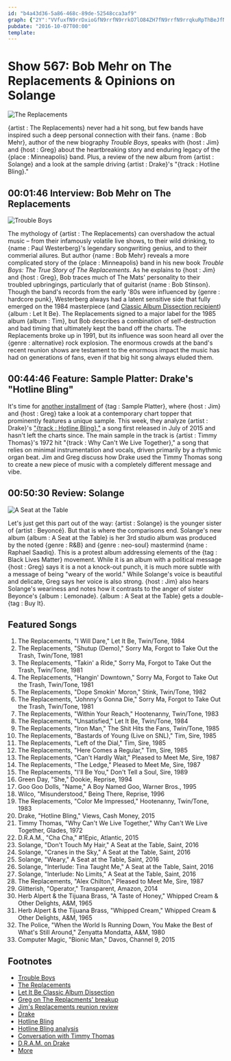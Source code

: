 ```yaml
---
id: "b4a43d36-5a86-468c-89de-52548cca3af9"
graph: {"2Y":"VVfuxfN9rrDxioGfN9rrfN9rrkO7lO84ZH7fN9rrfN9rrqkuRpThBeJfN9rrHcivLfN9rrXv31LfN9rr","22M":"","2C6":"aBIfNwfdwUaBIfNzVfZcSFvKHaBIfNBDocoSFvKHRFv5IzVfZc97qipBHm1G97qipX6cfd"}
pubdate: "2016-10-07T00:00"
template: 
---
```






# Show 567: Bob Mehr on The Replacements & Opinions on Solange

![The Replacements](https://static.soundopinions.org/images/2016/replacements_web.jpg)

{artist : The Replacements} never had a hit song, but few bands have inspired such a deep personal connection with their fans. {name : Bob Mehr}, author of the new biography *Trouble Boys*, speaks with {host : Jim} and {host : Greg} about the heartbreaking story and enduring legacy of the {place : Minneapolis} band. Plus, a review of the new album from {artist : Solange} and a look at the sample driving {artist : Drake}'s "{track : Hotline Bling}."



## 00:01:46 Interview: Bob Mehr on The Replacements

![Trouble Boys](https://static.soundopinions.org/assets/567/2Y0.jpg)

The mythology of {artist : The Replacements} can overshadow the actual music – from their infamously volatile live shows, to their wild drinking, to {name : Paul Westerberg}'s legendary songwriting genius, and to their commerial ailures. But author {name : Bob Mehr} reveals a more complicated story of the {place : Minneapolis} band in his new book *Trouble Boys: The True Story of The Replacements*. As he explains to {host : Jim} and {host : Greg}, Bob traces much of The Mats' personality to their troubled upbringings, particularly that of guitarist {name : Bob Stinson}. Though the band's records from the early '80s were influenced by {genre : hardcore punk}, Westerberg always had a latent sensitive side that fully emerged on the 1984 masterpiece (and [Classic Album Dissection recipient](/show/97/)) {album : Let It Be}. The Replacements signed to a major label for the 1985 album {album : Tim}, but Bob describes a combination of self-destruction and bad timing that ultimately kept the band off the charts. The Replacements broke up in 1991, but its influence was soon heard all over the {genre : alternative} rock explosion. The enormous crowds at the band's recent reunion shows are testament to the enormous impact the music has had on generations of fans, even if that big hit song always eluded them.



## 00:44:46 Feature: Sample Platter: Drake's "Hotline Bling"

It's time for [another installment](/show/563/#kaleidoscope) of {tag : Sample Platter}, where {host : Jim} and {host : Greg} take a look at a contemporary chart topper that prominently features a unique sample. This week, they analyze {artist : Drake}'s ["{track : Hotline Bling},"](https://www.youtube.com/watch?v=uxpDa-c-4Mc) a song first released in July of 2015 and hasn't left the charts since. The main sample in the track is {artist : Timmy Thomas}'s 1972 hit "{track : Why Can't We Live Together}," a song that relies on minimal instrumentation and vocals, driven primarily by a rhythmic organ beat. Jim and Greg discuss how Drake used the Timmy Thomas song to create a new piece of music with a completely different message and vibe.



## 00:50:30 Review: Solange

![A Seat at the Table](https://static.soundopinions.org/assets/567/2C60.jpg)

Let's just get this part out of the way: {artist : Solange} is the younger sister of {artist : Beyoncé}. But that is where the comparisons end. Solange's new album {album : A Seat at the Table} is her 3rd studio album was produced by the noted {genre : R&B} and {genre : neo-soul} mastermind {name : Raphael Saadiq}. This is a protest album addressing elements of the {tag : Black Lives Matter} movement. While it is an album with a political message {host : Greg} says it is a not a knock-out punch, it is much more subtle with a message of being "weary of the world." While Solange's voice is beautiful and delicate, Greg says her voice is also strong. {host : Jim} also hears Solange's weariness and notes how it contrasts to the anger of sister Beyonce's {album : Lemonade}. {album : A Seat at the Table} gets a double-{tag : Buy It}.



## Featured Songs

1. The Replacements, "I Will Dare," Let It Be, Twin/Tone, 1984
2. The Replacements, "Shutup (Demo)," Sorry Ma, Forgot to Take Out the Trash, Twin/Tone, 1981
3. The Replacements, "Takin' a Ride," Sorry Ma, Forgot to Take Out the Trash, Twin/Tone, 1981
4. The Replacements, "Hangin' Downtown," Sorry Ma, Forgot to Take Out the Trash, Twin/Tone, 1981
5. The Replacements, "Dope Smokin' Moron," Stink, Twin/Tone, 1982
6. The Replacements, "Johnny's Gonna Die," Sorry Ma, Forgot to Take Out the Trash, Twin/Tone, 1981
7. The Replacements, "Within Your Reach," Hootenanny, Twin/Tone, 1983
8. The Replacements, "Unsatisfied," Let It Be, Twin/Tone, 1984
9. The Replacements, "Iron Man," The Shit Hits the Fans, Twin/Tone, 1985
10. The Replacements, "Bastards of Young (Live on SNL)," Tim, Sire, 1985
11. The Replacements, "Left of the Dial," Tim, Sire, 1985
12. The Replacements, "Here Comes a Regular," Tim, Sire, 1985
13. The Replacements, "Can't Hardly Wait," Pleased to Meet Me, Sire, 1987
14. The Replacements, "The Ledge," Pleased to Meet Me, Sire, 1987
15. The Replacements, "I'll Be You," Don't Tell a Soul, Sire, 1989
16. Green Day, "She," Dookie, Reprise, 1994
17. Goo Goo Dolls, "Name," A Boy Named Goo, Warner Bros., 1995
18. Wilco, "Misunderstood," Being There, Reprise, 1996
19. The Replacements, "Color Me Impressed," Hootenanny, Twin/Tone, 1983
20. Drake, "Hotline Bling," Views, Cash Money, 2015
21. Timmy Thomas, "Why Can't We Live Together," Why Can't We Live Together, Glades, 1972
22. D.R.A.M., "Cha Cha," #1Epic, Atlantic, 2015
23. Solange, "Don't Touch My Hair," A Seat at the Table, Saint, 2016
24. Solange, "Cranes in the Sky," A Seat at the Table, Saint, 2016
25. Solange, "Weary," A Seat at the Table, Saint, 2016
26. Solange, "Interlude: Tina Taught Me," A Seat at the Table, Saint, 2016
27. Solange, "Interlude: No Limits," A Seat at the Table, Saint, 2016
28. The Replacements, "Alex Chilton," Pleased to Meet Me, Sire, 1987
29. Glitterish, "Operator," Transparent, Amazon, 2014
30. Herb Alpert & the Tijuana Brass, "A Taste of Honey," Whipped Cream & Other Delights, A&M, 1965
31. Herb Alpert & the Tijuana Brass, "Whipped Cream," Whipped Cream & Other Delights, A&M, 1965
32. The Police, "When the World Is Running Down, You Make the Best of What's Still Around," Zenyatta Mondatta, A&M, 1980
33. Computer Magic, "Bionic Man," Davos, Channel 9, 2015



## Footnotes

- [Trouble Boys](http://www.replacementsbook.com/)
- [The Replacements](http://thereplacementsofficial.com/pages/home)
- [Let It Be Classic Album Dissection](/show/97)
- [Greg on The Replacments' breakup](http://www.chicagotribune.com/entertainment/music/kot/ct-replacements-breakup-anniversary-ent-0703-20160630-column.html)
- [Jim's Replacements reunion review](https://www.wbez.org/shows/jim-derogatis/the-return-of-the-replacements-sorta-kinda-not-really/828e3559-d6ab-486c-95b2-d7d0aec0df04)
- [Drake](http://www.drakeofficial.com/)
- [Hotline Bling](https://www.youtube.com/watch?v=uxpDa-c-4Mc)
- [Hotline Bling analysis](http://www.thefader.com/2015/10/20/drake-hotline-bling-cha-cha-interview)
- [Conversation with Timmy Thomas](http://www.spin.com/2015/10/timmy-thomas-drake-hotline-bling-why-cant-we-live-together/)
- [D.R.A.M. on Drake](http://www.chicagoreader.com/Bleader/archives/2015/07/30/drake-proves-ghostwriters-dont-matter-with-hotline-bling)
- [More](http://pitchfork.com/news/61704-dram-says-drake-jacked-cha-cha-for-hotline-bling/)